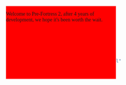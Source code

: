 ```yaml
---
layout: none
permalink: "/motd.html"
---
```

<html>
  <head>
  <title>MOTD - Pre-Fortress 2</title>
	<meta name="description" content="MOTD"><meta property="og:image" content="https://wiki.teamfortress.com/w/images/5/54/Tf2_trailer03.png">
	<meta name="twitter:card" content="summary_large_image"><meta name="theme-color" content="#b73739">
	<link rel="icon" href="https://prefortress.com/favicon.ico">
  <style>
    body {
      background-image: url("/img/chalkboard.png");
      background-position: fixed;
      background-repeat: no-repeat;
      background-size: cover; 
    }
    @font-face {
      font-family: TF2build;
      src: url("/assets/fonts/TF2build.woff") format("woff");
      src: url("/assets/fonts/TF2build.woff2") format("woff2");
    }
    div {
    position: absolute; 
    width: 300px;
    height: 200px;
    z-index: 15;
    top: 50%;
    left: 50%;
    margin: -100px 0 0 -150px;
    background: red;
    }
    p {
      font-family: TF2build;
    }
  </style>
  </head>
  <body>
    <div>
      <p>
      Welcome to Pre-Fortress 2, after 4 years of development, we hope it's been worth the wait.
      </p>
    </div>
  </body>
</html>